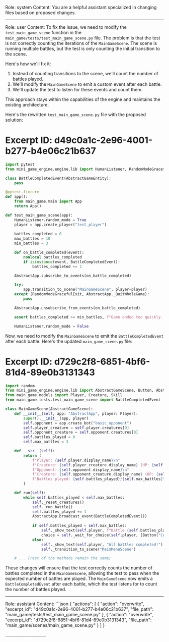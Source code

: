 Role: system
Content: You are a helpful assistant specialized in changing files based on proposed changes.
__________________
Role: user
Content: To fix the issue, we need to modify the `test_main_game_scene` function in the `main_game/tests/test_main_game_scene.py` file. The problem is that the test is not correctly counting the iterations of the `MainGameScene`. The scene is running multiple battles, but the test is only counting the initial transition to the scene.

Here's how we'll fix it:

1. Instead of counting transitions to the scene, we'll count the number of battles played.
2. We'll modify the `MainGameScene` to emit a custom event after each battle.
3. We'll update the test to listen for these events and count them.

This approach stays within the capabilities of the engine and maintains the existing architecture.

Here's the rewritten `test_main_game_scene.py` file with the proposed solution:

# Excerpt ID: d49c0a1c-2e96-4001-b277-b4e06c21b637
```python main_game/tests/test_main_game_scene.py
import pytest
from mini_game_engine.engine.lib import HumanListener, RandomModeGracefulExit, AbstractApp, AbstractGameEntity

class BattleCompletedEvent(AbstractGameEntity):
    pass

@pytest.fixture
def app():
    from main_game.main import App
    return App()

def test_main_game_scene(app):
    HumanListener.random_mode = True
    player = app.create_player("test_player")
    
    battles_completed = 0
    max_battles = 10
    min_battles = 3

    def on_battle_completed(event):
        nonlocal battles_completed
        if isinstance(event, BattleCompletedEvent):
            battles_completed += 1

    AbstractApp.subscribe_to_events(on_battle_completed)

    try:
        app.transition_to_scene("MainGameScene", player=player)
    except (RandomModeGracefulExit, AbstractApp._QuitWholeGame):
        pass

    AbstractApp.unsubscribe_from_events(on_battle_completed)

    assert battles_completed >= min_battles, f"Game ended too quickly. Only completed {battles_completed} battles, expected at least {min_battles}."

    HumanListener.random_mode = False
```

Now, we need to modify the `MainGameScene` to emit the `BattleCompletedEvent` after each battle. Here's the updated `main_game_scene.py` file:

# Excerpt ID: d729c2f8-6851-4bf6-81d4-89e0b3131343
```python main_game/scenes/main_game_scene.py
import random
from mini_game_engine.engine.lib import AbstractGameScene, Button, AbstractApp
from main_game.models import Player, Creature, Skill
from main_game.tests.test_main_game_scene import BattleCompletedEvent

class MainGameScene(AbstractGameScene):
    def __init__(self, app: "AbstractApp", player: Player):
        super().__init__(app, player)
        self.opponent = app.create_bot("basic_opponent")
        self.player_creature = self.player.creatures[0]
        self.opponent_creature = self.opponent.creatures[0]
        self.battles_played = 0
        self.max_battles = 3

    def __str__(self):
        return (
            f"Player: {self.player.display_name}\n"
            f"Creature: {self.player_creature.display_name} (HP: {self.player_creature.hp}/{self.player_creature.max_hp})\n"
            f"Opponent: {self.opponent.display_name}\n"
            f"Creature: {self.opponent_creature.display_name} (HP: {self.opponent_creature.hp}/{self.opponent_creature.max_hp})\n"
            f"Battles played: {self.battles_played}/{self.max_battles}\n"
        )

    def run(self):
        while self.battles_played < self.max_battles:
            self._reset_creatures()
            self._run_battle()
            self.battles_played += 1
            AbstractApp.broadcast_event(BattleCompletedEvent())
            
            if self.battles_played < self.max_battles:
                self._show_text(self.player, f"Battle {self.battles_played} completed. Starting next battle...")
                choice = self._wait_for_choice(self.player, [Button("Continue")])
            else:
                self._show_text(self.player, "All battles completed!")
                self._transition_to_scene("MainMenuScene")

    # ... (rest of the methods remain the same)
```

These changes will ensure that the test correctly counts the number of battles completed in the `MainGameScene`, allowing the test to pass when the expected number of battles are played. The `MainGameScene` now emits a `BattleCompletedEvent` after each battle, which the test listens for to count the number of battles played.
__________________
Role: assistant
Content: ```json
{
  "actions": [
    {
      "action": "overwrite",
      "excerpt_id": "d49c0a1c-2e96-4001-b277-b4e06c21b637",
      "file_path": "main_game/tests/test_main_game_scene.py"
    },
    {
      "action": "overwrite",
      "excerpt_id": "d729c2f8-6851-4bf6-81d4-89e0b3131343",
      "file_path": "main_game/scenes/main_game_scene.py"
    }
  ]
}
```
__________________
